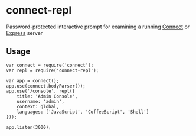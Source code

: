 # connect-repl

Password-protected interactive prompt for examining a running [Connect](http://www.senchalabs.org/connect/) or [Express](http://expressjs.com/) server

## Usage

    var connect = require('connect');
    var repl = require('connect-repl');

    var app = connect();
    app.use(connect.bodyParser());
    app.use('/console', repl({
        title: 'Admin Console',
        username: 'admin',
        context: global,
        languages: ['JavaScript', 'CoffeeScript', 'Shell']
    }));

    app.listen(3000);
